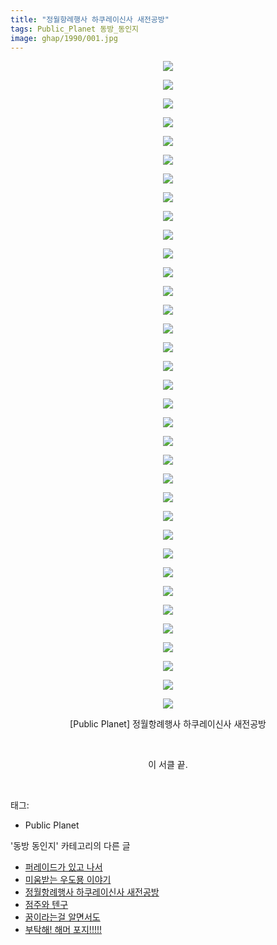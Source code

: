```yaml
---
title: "정월항례행사 하쿠레이신사 새전공방"
tags: Public_Planet 동방_동인지
image: ghap/1990/001.jpg
---
```

<div class="article">
<p style="text-align: center; clear: none; float: none;"><img src="{{ site.nasurl }}/ghap/1990/001.jpg"/></p>
<p style="text-align: center; clear: none; float: none;"><img src="{{ site.nasurl }}/ghap/1990/002.jpg"/></p>
<p style="text-align: center; clear: none; float: none;"><img src="{{ site.nasurl }}/ghap/1990/003.jpg"/></p>
<p style="text-align: center; clear: none; float: none;"><img src="{{ site.nasurl }}/ghap/1990/004.jpg"/></p>
<p style="text-align: center; clear: none; float: none;"><img src="{{ site.nasurl }}/ghap/1990/005.jpg"/></p>
<p style="text-align: center; clear: none; float: none;"><img src="{{ site.nasurl }}/ghap/1990/006.jpg"/></p>
<p style="text-align: center; clear: none; float: none;"><img src="{{ site.nasurl }}/ghap/1990/007.jpg"/></p>
<p style="text-align: center; clear: none; float: none;"><img src="{{ site.nasurl }}/ghap/1990/008.jpg"/></p>
<p style="text-align: center; clear: none; float: none;"><img src="{{ site.nasurl }}/ghap/1990/009.jpg"/></p>
<p style="text-align: center; clear: none; float: none;"><img src="{{ site.nasurl }}/ghap/1990/010.jpg"/></p>
<p style="text-align: center; clear: none; float: none;"><img src="{{ site.nasurl }}/ghap/1990/011.jpg"/></p>
<p style="text-align: center; clear: none; float: none;"><img src="{{ site.nasurl }}/ghap/1990/012.jpg"/></p>
<p style="text-align: center; clear: none; float: none;"><img src="{{ site.nasurl }}/ghap/1990/013.jpg"/></p>
<p style="text-align: center; clear: none; float: none;"><img src="{{ site.nasurl }}/ghap/1990/014.jpg"/></p>
<p style="text-align: center; clear: none; float: none;"><img src="{{ site.nasurl }}/ghap/1990/015.jpg"/></p>
<p style="text-align: center; clear: none; float: none;"><img src="{{ site.nasurl }}/ghap/1990/016.jpg"/></p>
<p style="text-align: center; clear: none; float: none;"><img src="{{ site.nasurl }}/ghap/1990/017.jpg"/></p>
<p style="text-align: center; clear: none; float: none;"><img src="{{ site.nasurl }}/ghap/1990/018.jpg"/></p>
<p style="text-align: center; clear: none; float: none;"><img src="{{ site.nasurl }}/ghap/1990/019.jpg"/></p>
<p style="text-align: center; clear: none; float: none;"><img src="{{ site.nasurl }}/ghap/1990/020.jpg"/></p>
<p style="text-align: center; clear: none; float: none;"><img src="{{ site.nasurl }}/ghap/1990/021.jpg"/></p>
<p style="text-align: center; clear: none; float: none;"><img src="{{ site.nasurl }}/ghap/1990/022.jpg"/></p>
<p style="text-align: center; clear: none; float: none;"><img src="{{ site.nasurl }}/ghap/1990/023.jpg"/></p>
<p style="text-align: center; clear: none; float: none;"><img src="{{ site.nasurl }}/ghap/1990/024.jpg"/></p>
<p style="text-align: center; clear: none; float: none;"><img src="{{ site.nasurl }}/ghap/1990/025.jpg"/></p>
<p style="text-align: center; clear: none; float: none;"><img src="{{ site.nasurl }}/ghap/1990/026.jpg"/></p>
<p style="text-align: center; clear: none; float: none;"><img src="{{ site.nasurl }}/ghap/1990/027.jpg"/></p>
<p style="text-align: center; clear: none; float: none;"><img src="{{ site.nasurl }}/ghap/1990/028.jpg"/></p>
<p style="text-align: center; clear: none; float: none;"><img src="{{ site.nasurl }}/ghap/1990/029.jpg"/></p>
<p style="text-align: center; clear: none; float: none;"><img src="{{ site.nasurl }}/ghap/1990/030.jpg"/></p>
<p style="text-align: center; clear: none; float: none;"><img src="{{ site.nasurl }}/ghap/1990/031.jpg"/></p>
<p style="text-align: center; clear: none; float: none;"><img src="{{ site.nasurl }}/ghap/1990/032.jpg"/></p>
<p style="text-align: center; clear: none; float: none;"><img src="{{ site.nasurl }}/ghap/1990/033.jpg"/></p>
<p style="text-align: center; clear: none; float: none;"><img src="{{ site.nasurl }}/ghap/1990/034.jpg"/></p>
<p style="text-align: center; clear: none; float: none;"><img src="{{ site.nasurl }}/ghap/1990/035.jpg"/></p>
<p style="text-align: center; clear: none; float: none;">[Public Planet] 정월항례행사 하쿠레이신사 새전공방</p>
<p style="text-align: center; clear: none; float: none;"><br/></p>
<p style="text-align: center; clear: none; float: none;">이 서클 끝.</p>
<p><br/></p>
</div><div class="tagTrail">
<p>태그: </p>
<ul>
<li>Public Planet</li>
</ul>
</div><div class="another">
<p>'동방 동인지' 카테고리의 다른 글</p>
<ul>
<li><a href="/2016-09-04-ghap_1993">퍼레이드가 있고 나서</a></li>
<li><a href="/2016-09-04-ghap_1991">미움받는 우도묭 이야기</a></li>
<li><a href="/2016-09-04-ghap_1990">정월항례행사 하쿠레이신사 새전공방</a></li>
<li><a href="/2016-09-04-ghap_1989">점주와 텐구</a></li>
<li><a href="/2016-09-04-ghap_1987">꿈이라는걸 알면서도</a></li>
<li><a href="/2016-09-04-ghap_1986">부탁해! 해머 포지!!!!!</a></li>
</ul>
</div><div class="cb_module cb_fluid">
<div class="cb_wrt cb_profile">
</div><!-- commentList close -->
</div>
